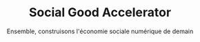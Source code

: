 ---
title: Social Good Accelerator
subtitle: Ensemble, construisons l'économie sociale numérique de demain
type: [ Association ]
tags: [ communs ]
logo: https://raw.githubusercontent.com/multi-coop/multi-site-contents/main/texts/network/images/soga_logo.png
link: https://socialgoodaccelerator.eu
---